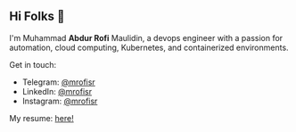 ## Hi Folks 👋

I'm Muhammad **Abdur Rofi** Maulidin, a devops engineer with a passion for automation, cloud computing, Kubernetes, and containerized environments.

Get in touch:
* Telegram: [@mrofisr](https://t.me/@mrofisr)
* LinkedIn: [@mrofisr](https://linkedin.com/in/mrofisr)
* Instagram: [@mrofisr](https://instagram.com/mrofisr)

My resume: [here!](https://docs.google.com/document/d/1MrNN7FVdeBrYz6cAPbFuX-bQrKRJcmVU/edit?usp=sharing&ouid=115101997489316475264&rtpof=true&sd=true)
